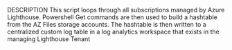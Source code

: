  DESCRIPTION
    This script loops through all subscriptions managed by Azure Lighthouse. Powershell Get commands are then used to build a hashtable from the AZ Files storage accounts.
    The hashtable is then written to a centralized custom log table in a log analytics workspace that exists in the managing Lighthouse Tenant